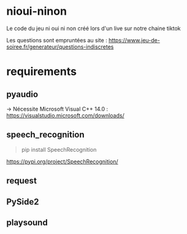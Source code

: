 # nioui-ninon
Le code du jeu ni oui ni non créé lors d'un live sur notre chaine tiktok


Les questions sont empruntées au site : https://www.jeu-de-soiree.fr/generateur/questions-indiscretes


# requirements

## pyaudio
-> Nécessite Microsoft Visual C++ 14.0 : https://visualstudio.microsoft.com/downloads/

## speech_recognition
>pip install SpeechRecognition

https://pypi.org/project/SpeechRecognition/

## request
## PySide2
## playsound
